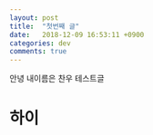 ```yaml
---
layout: post
title:  "첫번째 글"
date:   2018-12-09 16:53:11 +0900
categories: dev
comments: true
---
```

안녕 내이름은 찬우
테스트글
# 하이

